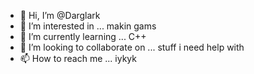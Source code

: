 - 👋 Hi, I’m @Darglark
- 👀 I’m interested in ... makin gams
- 🌱 I’m currently learning ... C++
- 💞️ I’m looking to collaborate on ... stuff i need help with
- 📫 How to reach me ... iykyk

<!---
Darglark/Darglark is a ✨ special ✨ repository because its `README.md` (this file) appears on your GitHub profile.
You can click the Preview link to take a look at your changes.
--->
